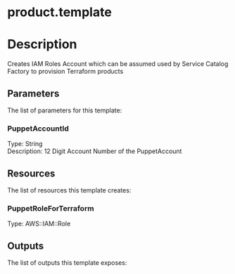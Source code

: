 # product.template
# Description
Creates IAM Roles Account which can be assumed used by Service Catalog Factory to provision Terraform products


## Parameters
The list of parameters for this template:

### PuppetAccountId 
Type: String  
Description: 12 Digit Account Number of the PuppetAccount 

## Resources
The list of resources this template creates:

### PuppetRoleForTerraform 
Type: AWS::IAM::Role  

## Outputs
The list of outputs this template exposes:

